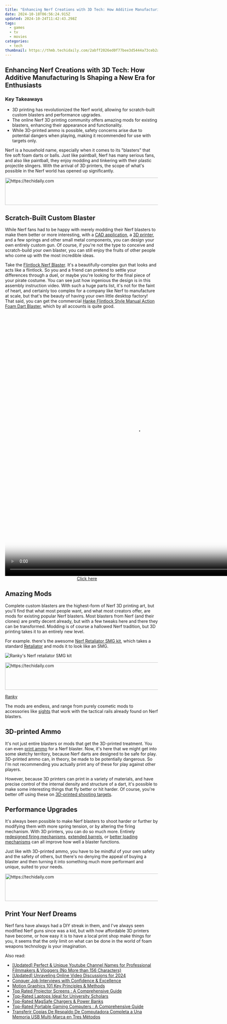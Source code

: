 ```yaml
---
title: "Enhancing Nerf Creations with 3D Tech: How Additive Manufacturing Is Shaping a New Era for Enthusiasts"
date: 2024-10-18T06:56:24.915Z
updated: 2024-10-24T11:42:43.298Z
tags:
  - games
  - tv
  - movies
categories:
  - tech
thumbnail: https://thmb.techidaily.com/2abff2026ed0f77bee3d5444a73ceb2a838092ecb3114e177d3896df7011b647.jpg
---
```


## Enhancing Nerf Creations with 3D Tech: How Additive Manufacturing Is Shaping a New Era for Enthusiasts

### Key Takeaways

* 3D printing has revolutionized the Nerf world, allowing for scratch-built custom blasters and performance upgrades.
* The online Nerf 3D printing community offers amazing mods for existing blasters, enhancing their appearance and functionality.
* While 3D-printed ammo is possible, safety concerns arise due to potential dangers when playing, making it recommended for use with targets only.

 Nerf is a household name, especially when it comes to its "blasters" that fire soft foam darts or balls. Just like paintball, Nerf has many serious fans, and also like paintball, they enjoy modding and tinkering with their plastic projectile slingers. With the arrival of 3D printers, the scope of what's possible in the Nerf world has opened up significantly.

<!-- affiliate ads begin -->
<a href="https://aligracehair.sjv.io/c/5597632/2027181/19272" target="_top" id="2027181">
  <img src="//a.impactradius-go.com/display-ad/19272-2027181" border="0" alt="https://techidaily.com" width="728" height="90"/>
</a>
<img height="0" width="0" src="https://aligracehair.sjv.io/i/5597632/2027181/19272" style="position:absolute;visibility:hidden;" border="0" />
<!-- affiliate ads end -->

##  Scratch-Built Custom Blaster

 While Nerf fans had to be happy with merely modding their Nerf blasters to make them better or more interesting, with a [CAD application](https://digital-screen-recording.techidaily.com/new-in-depth-look-apowersofts-pc-screenshare-technology-for-2024/), a [3D printer](https://fix-guide.techidaily.com/play-store-not-working-on-honor-x50-gt-8-solutions-inside-drfone-by-drfone-fix-android-problems-fix-android-problems/), and a few springs and other small metal components, you can design your own entirely custom gun. Of course, if you're not the type to conceive and scratch-build your own blaster, you can still enjoy the fruits of other people who come up with the most incredible ideas.

 Take the [Flintlock Nerf Blaster](https://cults3d.com/en/3d-model/various/flintlock-nerf-blaster-v-1-3). It's a beautifully-complex gun that looks and acts like a flintlock. So you and a friend can pretend to settle your differences through a duel, or maybe you're looking for the final piece of your pirate costume. You can see just how ingenious the design is in this assembly instruction video. With such a huge parts list, it's not for the faint of heart, and certainly too complex for a company like Nerf to manufacture at scale, but that's the beauty of having your own little desktop factory! That said, you can get the commercial [Hanke Flintlock Style Manual Action Foam Dart Blaster](https://biu-blaster.com/products/hanke-flintlock-toy-manual-foam-blaster), which by all accounts is quite good.

<!-- affiliate ads begin -->
<span id="1834906">
					<video width="864" height="864" style="cursor:pointer"
           poster="//a.impactradius-go.com/display-clicktoplayimage/1834906.png"
           onclick="if(!this.playClicked){this.play();this.setAttribute('controls',true);this.playClicked=true;}">
	   <source src="//a.impactradius-go.com/display-ad/16836-1834906">
	   <img src="//a.impactradius-go.com/display-clicktoplayimage/1834906.png" style="border: none; height: 100%; width: 100%; object-fit: contain">
	</video>
	<div style="width:540px;text-align:center"><a href="javascript:window.open(decodeURIComponent('https%3A%2F%2F25home.pxf.io%2Fc%2F5597632%2F1834906%2F16836'), '_blank');void(0);">Click here</a></div>
</span>
<img height="0" width="0" src="https://imp.pxf.io/i/5597632/1834906/16836" style="position:absolute;visibility:hidden;" border="0" />
<!-- affiliate ads end -->

##  Amazing Mods

 Complete custom blasters are the highest-form of Nerf 3D printing art, but you'll find that what most people want, and what most creators offer, are mods for existing popular Nerf blasters. Most blasters from Nerf (and their clones) are pretty decent already, but with a few tweaks here and there they can be transformed. Modding is of course a hallowed Nerf tradition, but 3D printing takes it to an entirely new level.

 For example. there's the awesome [Nerf Retaliator SMG kit](https://cults3d.com/en/3d-model/game/nerf-retaliator-smg-kit), which takes a standard [Retaliator](https://www.amazon.com/N-Strike-Elite-Retaliator-Blaster-Colors/dp/B00DW1JT88?tag=hotoge-20&ascsubtag=UUhtgUeUpU2004916&asc%5Frefurl=https%3A%2F%2Fwww.howtogeek.com%2Fhow-3d-printing-is-changing-the-nerf-hobby%2F&asc%5Fcampaign=Evergreen) and mods it to look like an SMG.

![Ranky's Nerf retaliator SMG kit](https://static1.howtogeekimages.com/wordpress/wp-content/uploads/2024/08/ranky-s-nerf-retaliator-smg-kit.jpg) 

<!-- affiliate ads begin -->
<a href="https://appsumo.8odi.net/c/5597632/2068412/7443" target="_top" id="2068412">
  <img src="//a.impactradius-go.com/display-ad/7443-2068412" border="0" alt="https://techidaily.com" width="728" height="90"/>
</a>
<img height="0" width="0" src="https://appsumo.8odi.net/i/5597632/2068412/7443" style="position:absolute;visibility:hidden;" border="0" />
<!-- affiliate ads end -->

[Ranky](https://cults3d.com/en/3d-model/game/nerf-retaliator-smg-kit)

 The mods are endless, and range from purely cosmetic mods to accessories like [sights](https://cults3d.com/en/3d-model/game/external-sight-for-nerf-n-strike-blaster-tactical-rail-compatible) that work with the tactical rails already found on Nerf blasters.

##  3D-printed Ammo

 It's not just entire blasters or mods that get the 3D-printed treatment. You can even [print ammo](https://cults3d.com/en/3d-model/game/nerf-dart-elite-dart-fully-functional) for a Nerf blaster. Now, it's here that we might get into some sketchy territory, because Nerf darts are designed to be safe for play. 3D-printed ammo can, in theory, be made to be potentially dangerous. So I'm not recommending you actually print any of these for play against other players.

 However, because 3D printers can print in a variety of materials, and have precise control of the internal density and structure of a dart, it's possible to make some interesting things that fly better or hit harder. Of course, you're better off using these on [3D-printed shooting targets](https://cults3d.com/en/3d-model/game/small-shooting-target).

##  Performance Upgrades

 It's always been possible to make Nerf blasters to shoot harder or further by modifying them with more spring tension, or by altering the firing mechanism. With 3D printers, you can do so much more. Entirely [redesigned firing mechanisms](https://cults3d.com/en/3d-model/game/nerf-stockade-barricade-brushless-upgrade), [extended barrels](https://cults3d.com/en/3d-model/game/nerf-eaglepoint-rd-8-extende-barrel), or [better loading mechanisms](https://cults3d.com/en/3d-model/various/x-shot-chaos-orbit-improved-extended-loading-handle) can all improve how well a blaster functions.

 Just like with 3D-printed ammo, you have to be mindful of your own safety and the safety of others, but there's no denying the appeal of buying a blaster and then turning it into something much more performant and unique, suited to your needs.

<!-- affiliate ads begin -->
<a href="https://ephamedtechinc.pxf.io/c/5597632/2137212/26400" target="_top" id="2137212">
  <img src="//a.impactradius-go.com/display-ad/26400-2137212" border="0" alt="https://techidaily.com" width="728" height="90"/>
</a>
<img height="0" width="0" src="https://ephamedtechinc.pxf.io/i/5597632/2137212/26400" style="position:absolute;visibility:hidden;" border="0" />
<!-- affiliate ads end -->

##  Print Your Nerf Dreams

 Nerf fans have always had a DIY streak in them, and I've always seen modified Nerf guns since was a kid, but with how affordable 3D printers have become, or how easy it is to have a local print shop make things for you, it seems that the only limit on what can be done in the world of foam weapons technology is your imagination.

<ins class="adsbygoogle"
     style="display:block"
     data-ad-format="autorelaxed"
     data-ad-client="ca-pub-7571918770474297"
     data-ad-slot="1223367746"></ins>

<ins class="adsbygoogle"
     style="display:block"
     data-ad-client="ca-pub-7571918770474297"
     data-ad-slot="8358498916"
     data-ad-format="auto"
     data-full-width-responsive="true"></ins>

<span class="atpl-alsoreadstyle">Also read:</span>
<div><ul>
<li><a href="https://youtube-data.techidaily.com/ed-perfect-and-unique-youtube-channel-names-for-professional-filmmakers-and-vloggers-no-more-than-156-characters/"><u>[Updated] Perfect & Unique Youtube Channel Names for Professional Filmmakers & Vloggers (No More than 156 Characters)</u></a></li>
<li><a href="https://youtube-web.techidaily.com/ed-unraveling-online-video-discussions-for-2024/"><u>[Updated] Unraveling Online Video Discussions for 2024</u></a></li>
<li><a href="https://extra-lessons.techidaily.com/conquer-job-interviews-with-confidence-and-excellence/"><u>Conquer Job Interviews with Confidence & Excellence</u></a></li>
<li><a href="https://extra-resources.techidaily.com/motion-graphics-101-key-principles-and-methods/"><u>Motion Graphics 101 Key Principles & Methods</u></a></li>
<li><a href="https://buynow-help.techidaily.com/top-rated-projector-screens-a-comprehensive-guide/"><u>Top Rated Projector Screens : A Comprehensive Guide</u></a></li>
<li><a href="https://buynow-help.techidaily.com/top-rated-laptops-ideal-for-university-scholars/"><u>Top-Rated Laptops Ideal for University Scholars</u></a></li>
<li><a href="https://buynow-help.techidaily.com/top-rated-magsafe-chargers-and-power-banks/"><u>Top-Rated MagSafe Chargers & Power Banks</u></a></li>
<li><a href="https://buynow-help.techidaily.com/top-rated-portable-gaming-computers-a-comprehensive-guide/"><u>Top-Rated Portable Gaming Computers : A Comprehensive Guide</u></a></li>
<li><a href="https://win-ratings.techidaily.com/transferir-copias-de-respaldo-de-computadora-completa-a-una-memoria-usb-multi-marca-en-tres-metodos/"><u>Transferir Copias De Respaldo De Computadora Completa a Una Memoria USB Multi-Marca en Tres Métodos</u></a></li>
</ul></div>

